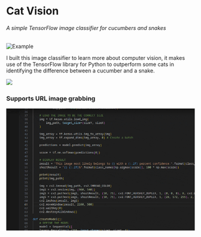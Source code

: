 # Cat Vision
###### A simple TensorFlow image classifier for cucumbers and snakes
![Example](https://github.com/henry9836/cat-vision/blob/master/imgs/inputs.gif?raw=true)

I built this image classifier to learn more about computer vision, it makes use of the TensorFlow library for Python to outperform some cats in identifying the difference between a cucumber and a snake.

<a href="https://universe.roboflow.com/nitroglycerin-films/cat-vision-0.5">
    <img src="https://app.roboflow.com/images/download-dataset-badge.svg"></img>
</a>

### Supports URL image grabbing 
![Somethingfun](https://github.com/henry9836/cat-vision/blob/master/imgs/internet_images.gif?raw=true)

